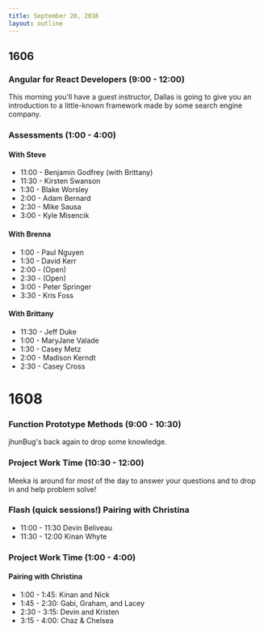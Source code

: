 ```yaml
---
title: September 20, 2016
layout: outline
---
```


## 1606

### Angular for React Developers (9:00 - 12:00)

This morning you'll have a guest instructor, Dallas is going to give you an introduction to a little-known framework made by some search engine company.

### Assessments (1:00 - 4:00)

#### With Steve

- 11:00 - Benjamin Godfrey (with Brittany)
- 11:30 - Kirsten Swanson
- 1:30 - Blake Worsley
- 2:00 - Adam Bernard
- 2:30 - Mike Sausa
- 3:00 - Kyle Misencik

#### With Brenna

- 1:00 - Paul Nguyen
- 1:30 - David Kerr
- 2:00 - (Open)
- 2:30 - (Open)
- 3:00 - Peter Springer
- 3:30 - Kris Foss

#### With Brittany

- 11:30 - Jeff Duke
- 1:00 - MaryJane Valade
- 1:30 - Casey Metz
- 2:00 - Madison Kerndt
- 2:30 - Casey Cross

# 1608

### Function Prototype Methods (9:00 - 10:30)

jhunBug's back again to drop some knowledge.

### Project Work Time (10:30 - 12:00)

Meeka is around for _most_ of the day to answer your questions and to drop in and help problem solve!

### Flash (quick sessions!) Pairing with Christina

* 11:00 - 11:30 Devin Beliveau
* 11:30 - 12:00 Kinan Whyte

### Project Work Time (1:00 - 4:00)

#### Pairing with Christina

- 1:00 - 1:45: Kinan and Nick
- 1:45 - 2:30: Gabi, Graham, and Lacey
- 2:30 - 3:15: Devin and Kristen
- 3:15 - 4:00: Chaz & Chelsea
